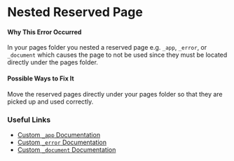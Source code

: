 # Nested Reserved Page

#### Why This Error Occurred

In your pages folder you nested a reserved page e.g. `_app`, `_error`, or `_document` which causes the page to not be used since they must be located directly under the pages folder.

#### Possible Ways to Fix It

Move the reserved pages directly under your pages folder so that they are picked up and used correctly.

### Useful Links

- [Custom `_app` Documentation](https://nextjs.org/docs/advanced-features/custom-app)
- [Custom `_error` Documentation](https://nextjs.org/docs/advanced-features/custom-error-page)
- [Custom `_document` Documentation](https://nextjs.org/docs/advanced-features/custom-document)
